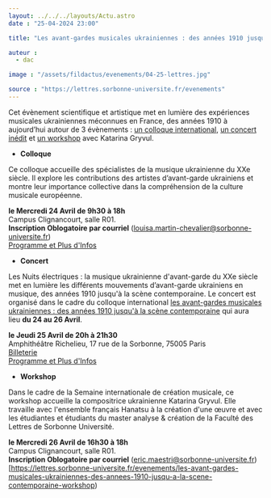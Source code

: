 ```yaml
---
layout: ../../../layouts/Actu.astro
date : "25-04-2024 23:00"

title: "Les avant-gardes musicales ukrainiennes : des années 1910 jusqu'à la scène contemporaine"

auteur :
  - dac

image : "/assets/fildactus/evenements/04-25-lettres.jpg"

source : "https://lettres.sorbonne-universite.fr/evenements"
---
```


Cet évènement scientifique et artistique met en lumière des expériences musicales ukrainiennes méconnues en France, des années 1910 à aujourd’hui autour de 3 évènements : [un colloque international](https://lettres.sorbonne-universite.fr/evenements/les-avant-gardes-musicales-ukrainiennes-des-annees-1910-jusqu-a-la-scene-contemporaine-colloque), [un concert inédit](https://lettres.sorbonne-universite.fr/evenements/les-nuits-electriques-la-musique-ukrainienne-davant-garde-du-xxe-siecle) et [un workshop](https://lettres.sorbonne-universite.fr/evenements/les-avant-gardes-musicales-ukrainiennes-des-annees-1910-jusqu-a-la-scene-contemporaine-workshop) avec Katarina Gryvul.

- __Colloque__

Ce colloque accueille des spécialistes de la musique ukrainienne du XXe siècle. Il explore les contributions des artistes d’avant-garde ukrainiens et montre leur importance collective dans la compréhension de la culture musicale européenne.

__le Mercredi 24 Avril de 9h30 à 18h__  
Campus Clignancourt, salle R01.  
__Inscription Oblogatoire par courriel__ (louisa.martin-chevalier@sorbonne-universite.fr)  
[Programme et Plus d'Infos](https://lettres.sorbonne-universite.fr/evenements/les-avant-gardes-musicales-ukrainiennes-des-annees-1910-jusqu-a-la-scene-contemporaine-colloque)

- __Concert__

Les Nuits électriques : la musique ukrainienne d'avant-garde du XXe siècle met en lumière les différents mouvements d’avant-garde ukrainiens en musique, des années 1910 jusqu'à la scène contemporaine. Le concert est organisé dans le cadre du colloque international [les avant-gardes musicales ukrainiennes : des années 1910 jusqu'à la scène contemporaine](https://lettres.sorbonne-universite.fr/evenements/les-avant-gardes-musicales-ukrainiennes-des-annees-1910-jusqu-a-la-scene-contemporaine-colloque) qui aura lieu __du 24 au 26 Avril__.

__le Jeudi 25 Avril de 20h à 21h30__  
Amphithéâtre Richelieu, 17 rue de la Sorbonne, 75005 Paris  
[Billeterie](https://www.billetweb.fr/les-avant-gardes-musicales-ukrainiennes-des-annees-1910-jusqua-la-scene-contemporaine&multi=16474&margin=no_margin&color=0A99D1&parent=agendadac&margin=no_margin&color=0A99D1)  
[Programme et Plus d'Infos](https://lettres.sorbonne-universite.fr/evenements/les-nuits-electriques-la-musique-ukrainienne-davant-garde-du-xxe-siecle)

- __Workshop__

Dans le cadre de la Semaine internationale de création musicale, ce workshop accueille la compositrice ukrainienne Katarina Gryvul. Elle travaille avec l'ensemble français Hanatsu à la création d'une œuvre et avec les étudiantes et étudiants du master analyse & création de la Faculté des Lettres de Sorbonne Université.

__le Mercredi 26 Avril de 16h30 à 18h__  
Campus Clignancourt, salle R01.  
__Inscription Oblogatoire par courriel__ (eric.maestri@sorbonne-universite.fr)  
[https://lettres.sorbonne-universite.fr/evenements/les-avant-gardes-musicales-ukrainiennes-des-annees-1910-jusqu-a-la-scene-contemporaine-workshop)

